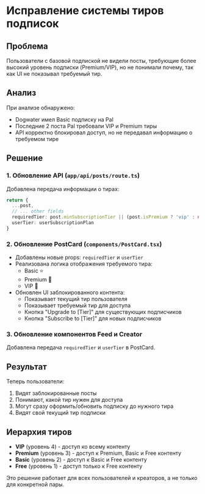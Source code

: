 # Исправление системы тиров подписок

## Проблема
Пользователи с базовой подпиской не видели посты, требующие более высокий уровень подписки (Premium/VIP), но не понимали почему, так как UI не показывал требуемый тир.

## Анализ
При анализе обнаружено:
- Dogwater имел Basic подписку на Pal
- Последние 2 поста Pal требовали VIP и Premium тиры
- API корректно блокировал доступ, но не передавал информацию о требуемом тире

## Решение

### 1. Обновление API (`app/api/posts/route.ts`)
Добавлена передача информации о тирах:
```typescript
return {
  ...post,
  // ... other fields
  requiredTier: post.minSubscriptionTier || (post.isPremium ? 'vip' : null),
  userTier: userSubscriptionPlan
}
```

### 2. Обновление PostCard (`components/PostCard.tsx`)
- Добавлены новые props: `requiredTier` и `userTier`
- Реализована логика отображения требуемого тира:
  - Basic ⭐
  - Premium 💎  
  - VIP 👑
- Обновлен UI заблокированного контента:
  - Показывает текущий тир пользователя
  - Показывает требуемый тир для доступа
  - Кнопка "Upgrade to [Tier]" для существующих подписчиков
  - Кнопка "Subscribe to [Tier]" для новых подписчиков

### 3. Обновление компонентов Feed и Creator
Добавлена передача `requiredTier` и `userTier` в PostCard.

## Результат
Теперь пользователи:
1. Видят заблокированные посты
2. Понимают, какой тир нужен для доступа
3. Могут сразу оформить/обновить подписку до нужного тира
4. Видят свой текущий тир подписки

## Иерархия тиров
- **VIP** (уровень 4) - доступ ко всему контенту
- **Premium** (уровень 3) - доступ к Premium, Basic и Free контенту
- **Basic** (уровень 2) - доступ к Basic и Free контенту
- **Free** (уровень 1) - доступ только к Free контенту

Это решение работает для всех пользователей и креаторов, а не только для конкретной пары. 
